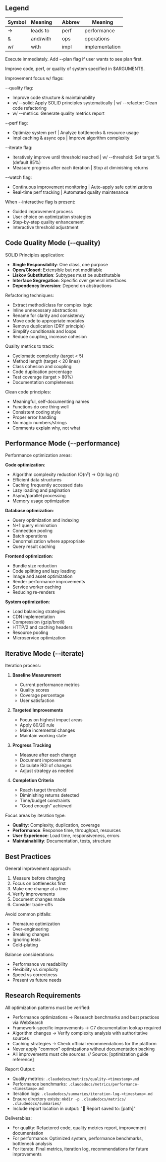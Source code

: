 ## Legend

| Symbol | Meaning  |     | Abbrev | Meaning        |
| ------ | -------- | --- | ------ | -------------- |
| →      | leads to |     | perf   | performance    |
| &      | and/with |     | ops    | operations     |
| w/     | with     |     | impl   | implementation |

Execute immediately. Add --plan flag if user wants to see plan first.

Improve code, perf, or quality of system specified in $ARGUMENTS.

Improvement focus w/ flags:

--quality flag:

- Improve code structure & maintainability
- w/ --solid: Apply SOLID principles systematically | w/ --refactor: Clean code refactoring
- w/ --metrics: Generate quality metrics report

--perf flag:

- Optimize system perf | Analyze bottlenecks & resource usage
- Impl caching & async ops | Improve algorithm complexity

--iterate flag:

- Iteratively improve until threshold reached | w/ --threshold: Set target % (default 85%)
- Measure progress after each iteration | Stop at diminishing returns

--watch flag:

- Continuous improvement monitoring | Auto-apply safe optimizations
- Real-time perf tracking | Automated quality maintenance

When --interactive flag is present:

- Guided improvement process
- User choice on optimization strategies
- Step-by-step quality enhancement
- Interactive threshold adjustment

## Code Quality Mode (--quality)

SOLID Principles application:

- **Single Responsibility**: One class, one purpose
- **Open/Closed**: Extensible but not modifiable
- **Liskov Substitution**: Subtypes must be substitutable
- **Interface Segregation**: Specific over general interfaces
- **Dependency Inversion**: Depend on abstractions

Refactoring techniques:

- Extract method/class for complex logic
- Inline unnecessary abstractions
- Rename for clarity and consistency
- Move code to appropriate modules
- Remove duplication (DRY principle)
- Simplify conditionals and loops
- Reduce coupling, increase cohesion

Quality metrics to track:

- Cyclomatic complexity (target < 5)
- Method length (target < 20 lines)
- Class cohesion and coupling
- Code duplication percentage
- Test coverage (target > 80%)
- Documentation completeness

Clean code principles:

- Meaningful, self-documenting names
- Functions do one thing well
- Consistent coding style
- Proper error handling
- No magic numbers/strings
- Comments explain why, not what

## Performance Mode (--performance)

Performance optimization areas:

**Code optimization**:

- Algorithm complexity reduction (O(n²) → O(n log n))
- Efficient data structures
- Caching frequently accessed data
- Lazy loading and pagination
- Async/parallel processing
- Memory usage optimization

**Database optimization**:

- Query optimization and indexing
- N+1 query elimination
- Connection pooling
- Batch operations
- Denormalization where appropriate
- Query result caching

**Frontend optimization**:

- Bundle size reduction
- Code splitting and lazy loading
- Image and asset optimization
- Render performance improvements
- Service worker caching
- Reducing re-renders

**System optimization**:

- Load balancing strategies
- CDN implementation
- Compression (gzip/brotli)
- HTTP/2 and caching headers
- Resource pooling
- Microservice optimization

## Iterative Mode (--iterate)

Iteration process:

1. **Baseline Measurement**

   - Current performance metrics
   - Quality scores
   - Coverage percentage
   - User satisfaction

2. **Targeted Improvements**

   - Focus on highest impact areas
   - Apply 80/20 rule
   - Make incremental changes
   - Maintain working state

3. **Progress Tracking**

   - Measure after each change
   - Document improvements
   - Calculate ROI of changes
   - Adjust strategy as needed

4. **Completion Criteria**
   - Reach target threshold
   - Diminishing returns detected
   - Time/budget constraints
   - "Good enough" achieved

Focus areas by iteration type:

- **Quality**: Complexity, duplication, coverage
- **Performance**: Response time, throughput, resources
- **User Experience**: Load time, responsiveness, errors
- **Maintainability**: Documentation, tests, structure

## Best Practices

General improvement approach:

1. Measure before changing
2. Focus on bottlenecks first
3. Make one change at a time
4. Verify improvements
5. Document changes made
6. Consider trade-offs

Avoid common pitfalls:

- Premature optimization
- Over-engineering
- Breaking changes
- Ignoring tests
- Gold-plating

Balance considerations:

- Performance vs readability
- Flexibility vs simplicity
- Speed vs correctness
- Present vs future needs

## Research Requirements

All optimization patterns must be verified:

- Performance optimizations → Research benchmarks and best practices via WebSearch
- Framework-specific improvements → C7 documentation lookup required
- Algorithm changes → Verify complexity analysis with authoritative sources
- Caching strategies → Check official recommendations for the platform
- Never apply "common" optimizations without documentation backing
- All improvements must cite sources: // Source: [optimization guide reference]

Report Output:

- Quality metrics: `.claudedocs/metrics/quality-<timestamp>.md`
- Performance benchmarks: `.claudedocs/metrics/performance-<timestamp>.md`
- Iteration logs: `.claudedocs/summaries/iteration-log-<timestamp>.md`
- Ensure directory exists: `mkdir -p .claudedocs/metrics/ .claudedocs/summaries/`
- Include report location in output: "📄 Report saved to: [path]"

Deliverables:

- For quality: Refactored code, quality metrics report, improvement documentation
- For performance: Optimized system, performance benchmarks, bottleneck analysis
- For iterate: Final metrics, iteration log, recommendations for future improvements

